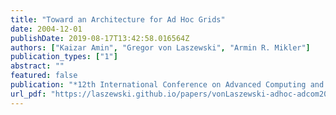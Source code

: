```yaml
---
title: "Toward an Architecture for Ad Hoc Grids"
date: 2004-12-01
publishDate: 2019-08-17T13:42:58.016564Z
authors: ["Kaizar Amin", "Gregor von Laszewski", "Armin R. Mikler"]
publication_types: ["1"]
abstract: ""
featured: false
publication: "*12th International Conference on Advanced Computing and Communications (ADCOM 2004)*"
url_pdf: "https://laszewski.github.io/papers/vonLaszewski-adhoc-adcom2004.pdf"
---
```


